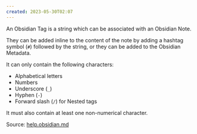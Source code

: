 ```yaml
---
created: 2023-05-30T02:07
---
```


An Obsidian Tag is a string which can be associated with an Obsidian Note.

They can be added inline to the content of the note by adding a hashtag symbol (`#`) followed by the string, or they can be added to the Obsidian Metadata.

It can only contain the following characters:
* Alphabetical letters
* Numbers
* Underscore (`_`)
* Hyphen (`-`)
* Forward slash (`/`) for Nested tags

It must also contain at least one non-numerical character.

Source: [help.obsidian.md](https://help.obsidian.md/Editing+and+formatting/Tags)
